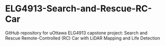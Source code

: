 # ELG4913-Search-and-Rescue-RC-Car
GitHub repository for uOttawa ELG4913 capstone project: Search and Rescue Remote-Controlled (RC) Car with LiDAR Mapping and Life Detection
